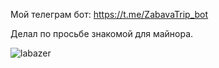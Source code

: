 Мой телеграм бот: https://t.me/ZabavaTrip_bot

Делал по просьбе знакомой для майнора.


![labazer]("labazer.gif")
